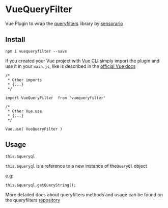 # VueQueryFilter
Vue Plugin to wrap the [queryfilters](https://github.com/sensorario/queryfilters) library by [sensorario](https://github.com/sensorario)

## Install
`npm i vuequeryfilter --save`

If you created your Vue project with [Vue CLI](https://cli.vuejs.org/)
simply import the plugin and use it in your `main.js`, like is described in the [official Vue docs](https://vuejs.org/v2/guide/plugins.html)

```
/*
 * Other imports
 * {...}
 */

import VueQueryFilter  from 'vuequeryfilter'

/*
 * Other Vue.use
 * {...}
 */

Vue.use( VueQueryFilter )
```

## Usage

```
this.$queryql
```

`this.$queryql` is a reference to a new instance of the`QueryQl` object

e.g:

```
this.$queryql.getQueryString();
```
More detailed docs about queryfilters methods and usage can be found on the queryfilters [repository](https://github.com/sensorario/queryfilters)


